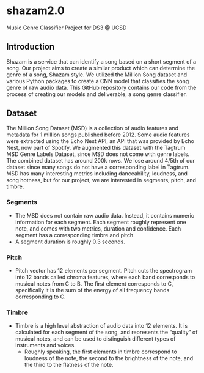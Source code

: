 # shazam2.0
Music Genre Classifier Project for DS3 @ UCSD

## Introduction
Shazam is a service that can identify a song based on a short segment of a song. Our project aims to create a similar product which can determine the genre of a song, Shazam style. We utilized the Million Song dataset and various Python packages to create a CNN model that classifies the song genre of raw audio data. This GitHub repository contains our code from the process of creating our models and deliverable, a song genre classifier.

## Dataset
The Million Song Dataset (MSD) is a collection of audio features and metadata for 1 million songs published before 2012. Some audio features were extracted using the Echo Nest API, an API that was provided by Echo Nest, now part of Spotify. We augmented this dataset with the Tagtrum MSD Genre Labels Dataset, since MSD does not come with genre labels. The combined dataset has around 200k rows. We lose around 4/5th of our dataset since many songs do not have a corresponding label in Tagtrum. MSD has many interesting metrics including danceability, loudness, and song hotness, but for our project, we are interested in segments, pitch, and timbre.

### Segments
- The MSD does not contain raw audio data. Instead, it contains numeric information for each segment. Each segment roughly represent one note, and comes with two metrics, duration and confidence. Each segment has a corresponding timbre and pitch.
- A segment duration is roughly 0.3 seconds.

### Pitch
- Pitch vector has 12 elements per segment. Pitch cuts the spectrogram into 12 bands called chroma features, where each band corresponds to musical notes from C to B. The first element corresponds to C, specifically it is the sum of the energy of all frequency bands corresponding to C.

### Timbre
- Timbre is a high level abstraction of audio data into 12 elements. It is calculated for each segment of the song, and represents the “quality” of musical notes, and can be used to distinguish different types of instruments and voices. 
  - Roughly speaking, the first elements in timbre correspond to loudness of the note, the second to the brightness of the note, and the third to the flatness of the note.

